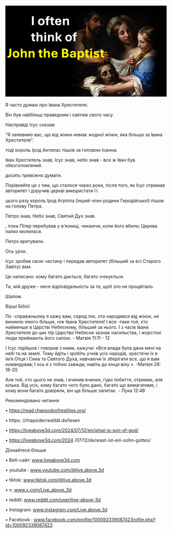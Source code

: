 ![Video cover image](../cover.jpg)

Я часто думаю про Івана Хрестителя.

Він був найбільш праведним і святим свого часу.

Насправді Ісус сказав:

"Я запевняю вас, що від жінки немає жодної жінки, яка більша за Івана Хрестителя".

тоді король Ірод Антипас пішов за головою Іоанна.

Іван Хреститель знав, Ісус знав, небо знав - все ж Іван був обезголовлений.

досить тривожно думати.

Порівняйте це з тим, що сталося через роки, після того, як Ісус отримав авторитет і доручив церкві використати її.

цього разу король Ірод Агріппа (інший член родини Геродійської) пішов на голову Петра.

Петро знав, Небо знав, Святий Дух знав.

, поки Пітер перебував у в'язниці, чекаючи, коли його вбили; Церква палко молилася.

Петро врятували.

Ось урок.

Ісус зробив свою частину і передав авторитет (більший за всі Старого Завіту) вам.

Це написано: кому багато дається, багато очікується.

Ти, мій друже - несе відповідальність за те, щоб зло не процвітало.

Шалом.

Вірші Біблії

По -справжньому я кажу вам, серед тих, хто народився від жінок, не виникло нікого більше, ніж Івана Хрестителя! І все -таки той, хто найменше в Царстві Небесному, більший за нього. І з часів Івана Хрестителя до цих пір Царство Небесне зазнає насильства, і жорстокі люди приймають його силою. - Матвія 11:11 - 12

І Ісус підійшов і говорив з ними, кажучи: «Вся влада була дана мені на небі та на землі. Тому йдіть і зробіть учнів усіх народів, хрестячи їх в ім’я Отця і Сина та Святого Духа, навчаючи їх зберігати все, що я вам командував; І ось я з тобою завжди, навіть до кінця віку ». -Матвія 28: 18-20.

Але той, хто цього не знав, і вчинив вчинки, гідні побиття, отримає, але кілька. Від усіх, кому багато чого було дано, багато що вимагатиме, і кому вони багато довіряли, він ще більше запитає. - Лука 12:48

Рекомендовано читання

• https://read.rhapsodyofrealities.org/

• https: //rhapsiderrealität.de/lesen  

• https://liveabove3d.com/2024/07/12/en/what-is-son-of-god/

• https://liveabove3d.com/2024 /07/12/de/wast-ist-ein-sohn-gottes/

Дізнайтеся більше

• Веб-сайт: www.liveabove3d.com

• youtube : www.youtube.com/@live.above.3d

• tiktok: www.tiktok.com/@live.above.3d

• x: www.x.com/Live_above_3d

• reddit: www.reddit.com/user/live-above-3d

• Instagram: www.instagram.com/Live.above.3d

• Facebook : www.facebook.com/profile/100092339087423rofile.php?id=100092339087423